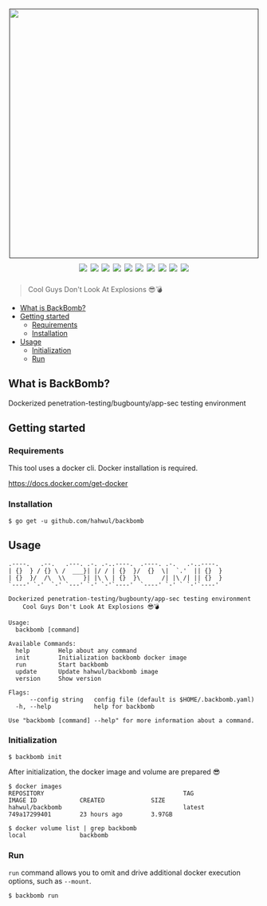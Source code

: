 <h1 align="center">
  <br>
  <a href=""><img src="https://user-images.githubusercontent.com/13212227/100126258-1329bb80-2ec1-11eb-915b-7a536a2524e0.png" alt="" width="500px;"></a>
  <br>
  <img src="https://img.shields.io/github/v/release/hahwul/backbomb?style=flat-square"> 
  <a href="https://snapcraft.io/backbomb"><img src="https://snapcraft.io/backbomb/badge.svg" /></a>
  <img src="https://img.shields.io/github/languages/top/hahwul/backbomb?style=flat-square"> 
  <img src="https://api.codacy.com/project/badge/Grade/ea74e272d1d6486da19d469881e5c176"> 
  <a href="https://goreportcard.com/report/github.com/hahwul/backbomb"><img src="https://goreportcard.com/badge/github.com/hahwul/backbomb"></a> 
  <img src="https://github.com/hahwul/backbomb/workflows/CodeQL/badge.svg">
  <img src="https://github.com/hahwul/backbomb/workflows/Docker%20Build/badge.svg">
  <img src="https://github.com/hahwul/backbomb/workflows/Go%20Build/badge.svg">
  <a href="https://twitter.com/intent/follow?screen_name=hahwul"><img src="https://img.shields.io/twitter/follow/hahwul?style=flat&logo=twitter"></a>
  <a href="https://github.com/hahwul"><img src="https://img.shields.io/github/stars/hahwul?style=flat&logo=github"></a>
</h1>

> Cool Guys Don't Look At Explosions 😎💣

- [What is BackBomb?](#what-is-backbomb)
- [Getting started](#getting-started)
  * [Requirements](#requirements)
  * [Installation](#installation)
- [Usage](#usage)
  * [Initialization](#initialization)
  * [Run](#run)

## What is BackBomb?
Dockerized penetration-testing/bugbounty/app-sec testing environment

## Getting started
### Requirements
This tool uses a docker cli. Docker installation is required. 

https://docs.docker.com/get-docker

### Installation
```
$ go get -u github.com/hahwul/backbomb
```

## Usage 
```
.----.   .--.   .---. .-. .-..----.  .----. .-.   .-..----. 
| {}  } / {} \ /  ___}| |/ / | {}  }/  {}  \|  `.'  || {}  }
| {}  }/  /\  \\     }| |\ \ | {}  }\      /| |\ /| || {}  }
`----' `-'  `-' `---' `-' `-'`----'  `----' `-' ` `-'`----' 

Dockerized penetration-testing/bugbounty/app-sec testing environment
	Cool Guys Don't Look At Explosions 😎💣

Usage:
  backbomb [command]

Available Commands:
  help        Help about any command
  init        Initialization backbomb docker image
  run         Start backbomb
  update      Update hahwul/backbomb image
  version     Show version

Flags:
      --config string   config file (default is $HOME/.backbomb.yaml)
  -h, --help            help for backbomb

Use "backbomb [command] --help" for more information about a command.
```

### Initialization
```
$ backbomb init
```

After initialization, the docker image and volume are prepared 😎
```
$ docker images
REPOSITORY                                       TAG                 IMAGE ID            CREATED             SIZE
hahwul/backbomb                                  latest              749a17299401        23 hours ago        3.97GB
```
```
$ docker volume list | grep backbomb
local               backbomb
```

### Run
`run` command allows you to omit and drive additional docker execution options, such as `--mount`.
```
$ backbomb run
```
